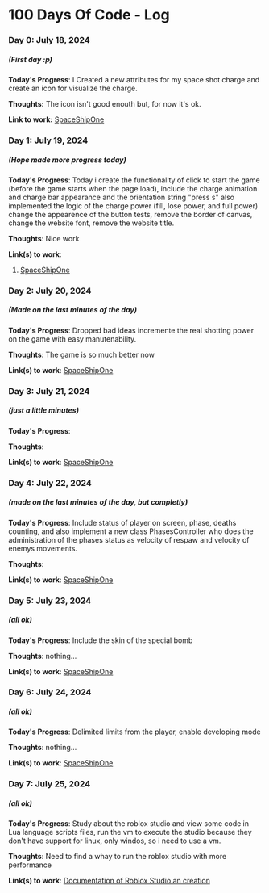 # 100 Days Of Code - Log

### Day 0: July 18, 2024
##### (First day :p)

**Today's Progress**: I Created a new attributes for my space shot charge and create an icon for visualize the charge.

**Thoughts:** The icon isn't good enouth but, for now it's ok.

**Link to work:** [SpaceShipOne](https://github.com/LucasViniciusLima/space-ship-one)

### Day 1: July 19, 2024
##### (Hope made more progress today)

**Today's Progress**: Today i create the functionality of click to start the game (before the game starts when the page load), include the charge animation and charge bar appearance and the orientation string "press s" also implemented the logic of the charge power (fill, lose power, and full power) change the appearence of the button tests, remove the border of canvas, change the website font, remove the website title.

**Thoughts**: Nice work

**Link(s) to work**: 
1. [SpaceShipOne](https://github.com/LucasViniciusLima/space-ship-one)

### Day 2: July 20, 2024
##### (Made on the last minutes of the day)

**Today's Progress**: Dropped bad ideas incremente the real shotting power on the game with easy manutenability.

**Thoughts**: The game is so much better now

**Link(s) to work**: [SpaceShipOne](https://github.com/LucasViniciusLima/space-ship-one)

### Day 3: July 21, 2024
##### (just a little minutes)

**Today's Progress**: 

**Thoughts**: 

**Link(s) to work**: [SpaceShipOne](https://github.com/LucasViniciusLima/space-ship-one)

### Day 4: July 22, 2024
##### (made on the last minutes of the day, but completly)

**Today's Progress**: Include status of player on screen, phase, deaths counting, and also implement a new class PhasesController who does the administration of
the phases status as velocity of respaw and velocity of enemys movements.

**Thoughts**: 

**Link(s) to work**: [SpaceShipOne](https://github.com/LucasViniciusLima/space-ship-one)

### Day 5: July 23, 2024
##### (all ok)

**Today's Progress**: Include the skin of the special bomb

**Thoughts**: nothing...

**Link(s) to work**: [SpaceShipOne](https://github.com/LucasViniciusLima/space-ship-one)

### Day 6: July 24, 2024
##### (all ok)

**Today's Progress**: Delimited limits from the player, enable developing mode

**Thoughts**: nothing...

**Link(s) to work**: [SpaceShipOne](https://github.com/LucasViniciusLima/space-ship-one)

### Day 7: July 25, 2024
##### (all ok)

**Today's Progress**: Study about the roblox studio and view some code in Lua language scripts files, run the vm to execute the studio because
they don't have support for linux, only windos, so i need to use a vm.

**Thoughts**: Need to find a whay to run the roblox studio with more performance

**Link(s) to work**: [Documentation of Roblox Studio an creation](https://create.roblox.com/docs/tutorials/curriculum-overview)